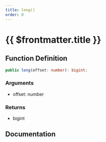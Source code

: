```yaml
---
title: long()
order: 0
---
```


# {{ $frontmatter.title }}

## Function Definition

```ts
public long(offset: number): bigint;
```

### Arguments

* offset: number

### Returns

* bigint

## Documentation

<!--@include: ./parts/long.md-->
